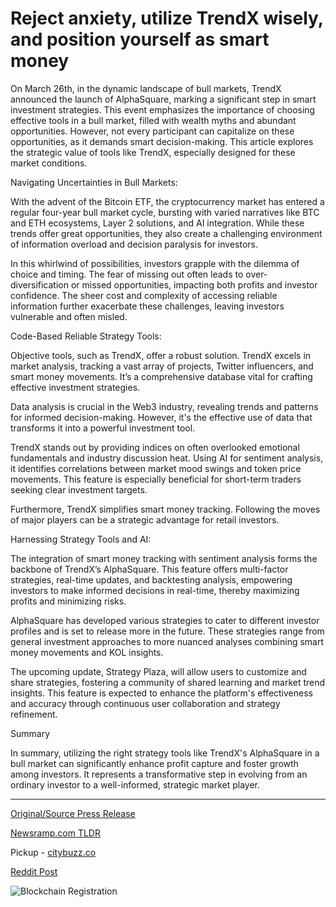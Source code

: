 # Reject anxiety, utilize TrendX wisely, and position yourself as smart money

On March 26th, in the dynamic landscape of bull markets, TrendX announced the launch of AlphaSquare, marking a significant step in smart investment strategies. This event emphasizes the importance of choosing effective tools in a bull market, filled with wealth myths and abundant opportunities. However, not every participant can capitalize on these opportunities, as it demands smart decision-making. This article explores the strategic value of tools like TrendX, especially designed for these market conditions.

Navigating Uncertainties in Bull Markets:

With the advent of the Bitcoin ETF, the cryptocurrency market has entered a regular four-year bull market cycle, bursting with varied narratives like BTC and ETH ecosystems, Layer 2 solutions, and AI integration. While these trends offer great opportunities, they also create a challenging environment of information overload and decision paralysis for investors.

In this whirlwind of possibilities, investors grapple with the dilemma of choice and timing. The fear of missing out often leads to over-diversification or missed opportunities, impacting both profits and investor confidence. The sheer cost and complexity of accessing reliable information further exacerbate these challenges, leaving investors vulnerable and often misled.

Code-Based Reliable Strategy Tools:

Objective tools, such as TrendX, offer a robust solution. TrendX excels in market analysis, tracking a vast array of projects, Twitter influencers, and smart money movements. It’s a comprehensive database vital for crafting effective investment strategies.

Data analysis is crucial in the Web3 industry, revealing trends and patterns for informed decision-making. However, it's the effective use of data that transforms it into a powerful investment tool.

TrendX stands out by providing indices on often overlooked emotional fundamentals and industry discussion heat. Using AI for sentiment analysis, it identifies correlations between market mood swings and token price movements. This feature is especially beneficial for short-term traders seeking clear investment targets.

Furthermore, TrendX simplifies smart money tracking. Following the moves of major players can be a strategic advantage for retail investors.

Harnessing Strategy Tools and AI:

The integration of smart money tracking with sentiment analysis forms the backbone of TrendX’s AlphaSquare. This feature offers multi-factor strategies, real-time updates, and backtesting analysis, empowering investors to make informed decisions in real-time, thereby maximizing profits and minimizing risks.

AlphaSquare has developed various strategies to cater to different investor profiles and is set to release more in the future. These strategies range from general investment approaches to more nuanced analyses combining smart money movements and KOL insights.

The upcoming update, Strategy Plaza, will allow users to customize and share strategies, fostering a community of shared learning and market trend insights. This feature is expected to enhance the platform's effectiveness and accuracy through continuous user collaboration and strategy refinement.

Summary

In summary, utilizing the right strategy tools like TrendX's AlphaSquare in a bull market can significantly enhance profit capture and foster growth among investors. It represents a transformative step in evolving from an ordinary investor to a well-informed, strategic market player. 

---

[Original/Source Press Release](https://blockchainwire.io/press-release/reject-anxiety-utilize-trendx-wisely-and-position-yourself-as-smart-money)
                    

[Newsramp.com TLDR](https://newsramp.com/curated-news/trendx-launches-alphasquare-a-game-changer-in-smart-investing/3a9cd0fbf28da8c5eaa1f1649ac6d76d) 


Pickup - [citybuzz.co](https://citybuzz.co/2024/03/26/trendx-launches-alphasquare-a-strategic-tool-for-navigating-bull-markets)
 



[Reddit Post](https://www.reddit.com/r/FinancialNewsramp/comments/1boj7u9/trendx_launches_alphasquare_a_gamechanger_in/) 



![Blockchain Registration](https://cdn.newsramp.app/blockchainwire/qrcode/243/26/gulfnggt.webp)